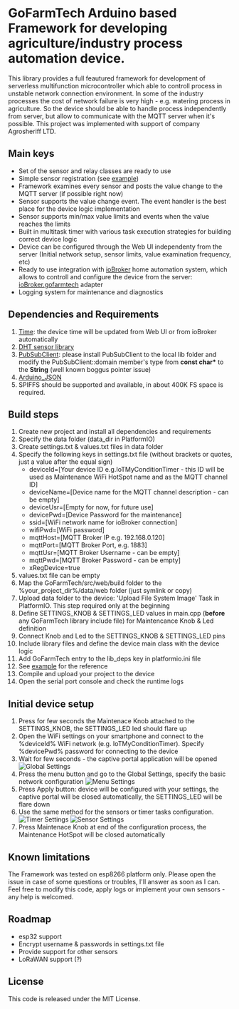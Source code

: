 # GoFarmTech Arduino based Framework for developing agriculture/industry process automation device.

This library provides a full feautured framework for development of serverless multifunction microcontroller which able to controll process in unstable network connection environment. In some of the industry processes the cost of network failure is very high - e.g. watering process in agriculture. So the device should be able to handle process independently from server, but allow to communicate with the MQTT server when it's possible. This project was implemented with support of company Agrosheriff LTD.

## Main keys
 - Set of the sensor and relay classes are ready to use
 - Simple sensor registration (see [example](examples/main.cpp))
 - Framework examines every sensor and posts the value change to the MQTT server (if possible right now)
 - Sensor supports the value change event. The event handler is the best place for the device logic implementation
 - Sensor supports min/max value limits and events when the value reaches the limits
 - Built in multitask timer with various task execution strategies for building correct device logic
 - Device can be configured through the Web UI independenty from the server (Initial network setup, sensor limits, value examination frequency, etc)
 - Ready to use integration with [ioBroker](https://www.iobroker.net/) home automation system, which allows to controll and configure the device from the server: [ioBroker.gofarmtech](https://github.com/bratello/ioBroker.gofarmtech) adapter
 - Logging system for maintenance and diagnostics

## Dependencies and Requirements
 1. [Time](http://playground.arduino.cc/code/time): the device time will be updated from Web UI or from ioBroker automatically
 2. [DHT sensor library](https://github.com/adafruit/DHT-sensor-library)
 3. [PubSubClient](https://github.com/knolleary/pubsubclient): please install PubSubClient to the local lib folder and modify the PubSubClient::domain member's type from **const char\*** to the **String** (well known boggus pointer issue)
 4. [Arduino_JSON](http://github.com/arduino-libraries/Arduino_JSON)
 5. SPIFFS should be supported and available, in about 400K FS space is required.

## Build steps
 1. Create new project and install all dependencies and requirements
 2. Specify the data folder (data_dir in PlatformIO)
 3. Create settings.txt & values.txt files in data folder
 4. Specify the following keys in settings.txt file (without brackets or quotes, just a value after the equal sign)
    * deviceId=[Your device ID e.g.IoTMyConditionTimer - this ID will be used as Maintenance WiFi HotSpot name and as the MQTT channel ID]
    * deviceName=[Device name for the MQTT channel description - can be empty]
    * deviceUsr=[Empty for now, for future use]
    * devicePwd=[Device Password for the maintenance]
    * ssid=[WiFi network name for ioBroker connection]
    * wifiPwd=[WiFi password]
    * mqttHost=[MQTT Broker IP e.g. 192.168.0.120]
    * mqttPort=[MQTT Broker Port, e.g. 1883]
    * mqttUsr=[MQTT Broker Username - can be empty]
    * mqttPwd=[MQTT Broker Password - can be empty]
    * xRegDevice=true
 5. values.txt file can be empty
 6. Map the GoFarmTech/src/web/build folder to the %your_project_dir%/data/web folder (just symlink or copy)
 7. Upload data folder to the device: 'Upload File System Image' Task in PlatformIO. This step required only at the beginning
 8. Define SETTINGS_KNOB & SETTINGS_LED values in main.cpp (**before** any GoFarmTech library include file) for Maintencance Knob & Led definition
 9. Connect Knob and Led to the SETTINGS_KNOB & SETTINGS_LED pins
 10. Include library files and define the device main class with the device logic
 11. Add GoFarmTech entry to the lib_deps key in platformio.ini file
 12. See [example](examples/main.cpp) for the reference
 13. Compile and upload your project to the device
 14. Open the serial port console and check the runtime logs
 
## Initial device setup 
 1. Press for few seconds the Maintenace Knob attached to the SETTINGS_KNOB, the SETTINGS_LED led should flare up
 2. Open the WiFi settings on your smartphone and connect to the %deviceId% WiFi network (e.g. IoTMyConditionTimer). Specify %devicePwd% password for connecting to the device
 3. Wait for few seconds - the captive portal application will be opened
 ![Global Settings](screenshots/globalSettingsUI.jpg)
 4. Press the menu button and go to the Global Settings, specify the basic network configuration
 ![Menu Settings](screenshots/menuSettingsUI.jpg)
 5. Press Apply button: device will be configured with your settings, the captive portal will be closed automatically, the SETTINGS_LED will be flare down
 6. Use the same method for the sensors or timer tasks configuration.
 ![Timer Settings](screenshots/timerSettingsUI.jpg)
 ![Sensor Settings](screenshots/sensorSettingsUI.jpg)
 7. Press Maintenace Knob at end of the configuration process, the Maintenance HotSpot will be closed automatically
 

## Known limitations
The Framework was tested on esp8266 platform only. Please open the issue in case of some questions or troubles, I'll answer as soon as I can. Feel free to modify this code, apply logs or implement your own sensors - any help is welcomed.

## Roadmap
 - esp32 support
 - Encrypt username & passwords in settings.txt file
 - Provide support for other sensors
 - LoRaWAN support (?)


## License
This code is released under the MIT License.
